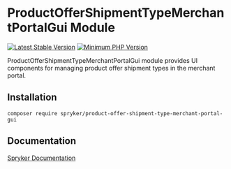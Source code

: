 # ProductOfferShipmentTypeMerchantPortalGui Module
[![Latest Stable Version](https://poser.pugx.org/spryker/product-offer-shipment-type-merchant-portal-gui/v/stable.svg)](https://packagist.org/packages/spryker/product-offer-shipment-type-merchant-portal-gui)
[![Minimum PHP Version](https://img.shields.io/badge/php-%3E%3D%208.1-8892BF.svg)](https://php.net/)

ProductOfferShipmentTypeMerchantPortalGui module provides UI components for managing product offer shipment types in the merchant portal.

## Installation

```
composer require spryker/product-offer-shipment-type-merchant-portal-gui
```

## Documentation

[Spryker Documentation](https://docs.spryker.com)
